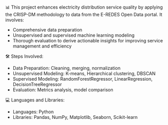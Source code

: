 📊 This project enhances electricity distribution service quality by applying the CRISP-DM methodology to data from the E-REDES Open Data portal. It involves:
  
  - Comprehensive data preparation
  - Unsupervised and supervised machine learning modeling
  - Thorough evaluation to derive actionable insights for improving service management and efficiency

  
🛠️ Steps Involved:

  - Data Preparation: Cleaning, merging, normalization
  - Unsupervised Modeling: K-means, Hierarchical clustering, DBSCAN
  - Supervised Modeling: RandomForestRegressor, LinearRegression, DecisionTreeRegressor
  - Evaluation: Metrics analysis, model comparison


💻 Languages and Libraries:

  - Languages: Python
  - Libraries: Pandas, NumPy, Matplotlib, Seaborn, Scikit-learn
